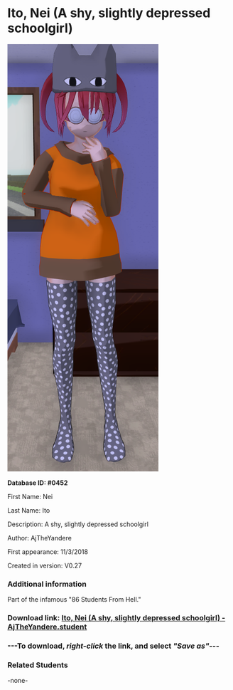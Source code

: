 # Ito, Nei (A shy, slightly depressed schoolgirl)

<img src="../../Files/Images/Ito, Nei (A shy, slightly depressed schoolgirl).png" title="Ito, Nei (A shy, slightly depressed schoolgirl) - AjTheYandere">

**Database ID: #0452**

First Name: Nei

Last Name: Ito

Description: A shy, slightly depressed schoolgirl

Author: AjTheYandere

First appearance: 11/3/2018

Created in version: V0.27

### Additional information

Part of the infamous "86 Students From Hell."

### Download link: <a href="https://raw.githubusercontent.com/Arbiter1223/Daigaku-Gurashi-Custom-Students/master/Files/Student%20Files/Ito%2C%20Nei%20(A%20shy%2C%20slightly%20depressed%20schoolgirl)%20-%20AjTheYandere.student">Ito, Nei (A shy, slightly depressed schoolgirl) - AjTheYandere.student</a>

### ---**To download, _right-click_ the link, and select _"Save as"_**---

### Related Students

-none-
